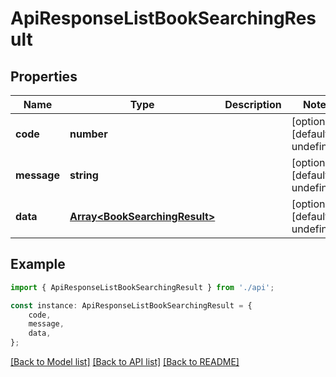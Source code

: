 # ApiResponseListBookSearchingResult


## Properties

Name | Type | Description | Notes
------------ | ------------- | ------------- | -------------
**code** | **number** |  | [optional] [default to undefined]
**message** | **string** |  | [optional] [default to undefined]
**data** | [**Array&lt;BookSearchingResult&gt;**](BookSearchingResult.md) |  | [optional] [default to undefined]

## Example

```typescript
import { ApiResponseListBookSearchingResult } from './api';

const instance: ApiResponseListBookSearchingResult = {
    code,
    message,
    data,
};
```

[[Back to Model list]](../README.md#documentation-for-models) [[Back to API list]](../README.md#documentation-for-api-endpoints) [[Back to README]](../README.md)
